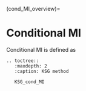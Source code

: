 (cond_MI_overview)=
# Conditional MI
Conditional MI is defined as 



```{eval-rst}
.. toctree::
   :maxdepth: 2
   :caption: KSG method

   KSG_cond_MI
```

